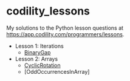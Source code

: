 # codility_lessons

My solutions to the Python lesson questions at https://app.codility.com/programmers/lessons.

* Lesson 1: Iterations
    * [BinaryGap](https://github.com/jangboolee/codility_lessons/blob/main/01_binary_gap.py)
* Lesson 2: Arrays
    * [CyclicRotation](https://github.com/jangboolee/codility_lessons/blob/main/02a_cyclic_rotation.py)
    * [OddOccurrencesInArray]
